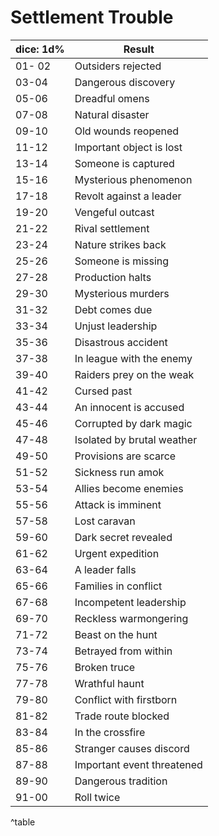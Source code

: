 # Settlement Trouble

| dice: 1d%   | Result                     |
|--------|----------------------------|
| 01- 02 | Outsiders rejected         |
| 03-04 | Dangerous discovery        |
| 05-06 | Dreadful omens             |
| 07-08| Natural disaster           |
| 09-10 | Old wounds reopened        |
| 11-12 | Important object is lost   |
| 13-14  | Someone is captured        |
| 15-16  | Mysterious phenomenon      |
| 17-18  | Revolt against a leader    |
| 19-20  | Vengeful outcast           |
| 21-22  | Rival settlement           |
| 23-24  | Nature strikes back        |
| 25-26  | Someone is missing         |
| 27-28  | Production halts           |
| 29-30  | Mysterious murders         |
| 31-32  | Debt comes due             |
| 33-34  | Unjust leadership          |
| 35-36  | Disastrous accident        |
| 37-38  | In league with the enemy   |
| 39-40  | Raiders prey on the weak   |
| 41-42  | Cursed past                |
| 43-44  | An innocent is accused     |
| 45-46  | Corrupted by dark magic    |
| 47-48  | Isolated by brutal weather |
| 49-50  | Provisions are scarce      |
| 51-52  | Sickness run amok          |
| 53-54  | Allies become enemies      |
| 55-56  | Attack is imminent         |
| 57-58  | Lost caravan               |
| 59-60  | Dark secret revealed       |
| 61-62  | Urgent expedition          |
| 63-64  | A leader falls             |
| 65-66  | Families in conflict       |
| 67-68  | Incompetent leadership     |
| 69-70  | Reckless warmongering      |
| 71-72  | Beast on the hunt          |
| 73-74  | Betrayed from within       |
| 75-76  | Broken truce               |
| 77-78  | Wrathful haunt             |
| 79-80  | Conflict with firstborn    |
| 81-82  | Trade route blocked        |
| 83-84  | In the crossfire           |
| 85-86  | Stranger causes discord    |
| 87-88  | Important event threatened |
| 89-90  | Dangerous tradition        |
| 91-00  | Roll twice                 |
^table

